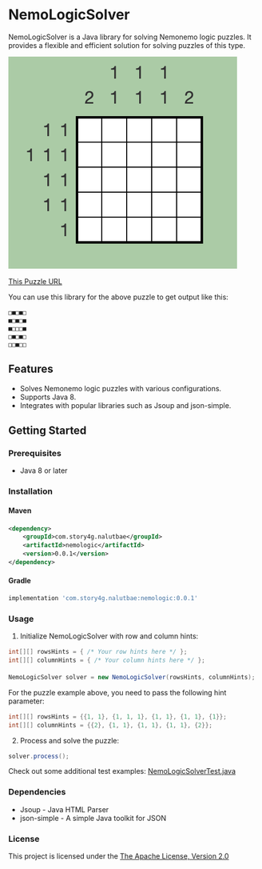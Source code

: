 # NemoLogicSolver

NemoLogicSolver is a Java library for solving Nemonemo logic puzzles. It provides a flexible and efficient solution for solving puzzles of this type.

![nemonemologic_screenshot.png](nemonemologic_screenshot.png)

[This Puzzle URL](http://nemonemologic.com/play_logic.php?quid=1)

You can use this library for the above puzzle to get output like this:

```
□■□■□
■□■□■
■□□□■
□■□■□
□□■□□
```


## Features

- Solves Nemonemo logic puzzles with various configurations.
- Supports Java 8.
- Integrates with popular libraries such as Jsoup and json-simple.

## Getting Started

### Prerequisites

- Java 8 or later

### Installation

#### Maven

```xml
<dependency>
    <groupId>com.story4g.nalutbae</groupId>
    <artifactId>nemologic</artifactId>
    <version>0.0.1</version>
</dependency>
```

#### Gradle

```gradle
implementation 'com.story4g.nalutbae:nemologic:0.0.1'
```

### Usage

1. Initialize NemoLogicSolver with row and column hints:

```java
int[][] rowsHints = { /* Your row hints here */ };
int[][] columnHints = { /* Your column hints here */ };

NemoLogicSolver solver = new NemoLogicSolver(rowsHints, columnHints);
```

For the puzzle example above, you need to pass the following hint parameter:

```java
int[][] rowsHints = {{1, 1}, {1, 1, 1}, {1, 1}, {1, 1}, {1}};
int[][] columnHints = {{2}, {1, 1}, {1, 1}, {1, 1}, {2}};
```

2. Process and solve the puzzle:

```java
solver.process();
```

Check out some additional test examples:
[NemoLogicSolverTest.java](src%2Ftest%2Fjava%2Fcom%2Fstory4g%2Fnalutbae%2Fnemologic%2FNemoLogicSolverTest.java)

### Dependencies
- Jsoup - Java HTML Parser
- json-simple - A simple Java toolkit for JSON

### License
This project is licensed under the [The Apache License, Version 2.0](https://www.apache.org/licenses/LICENSE-2.0.txt)